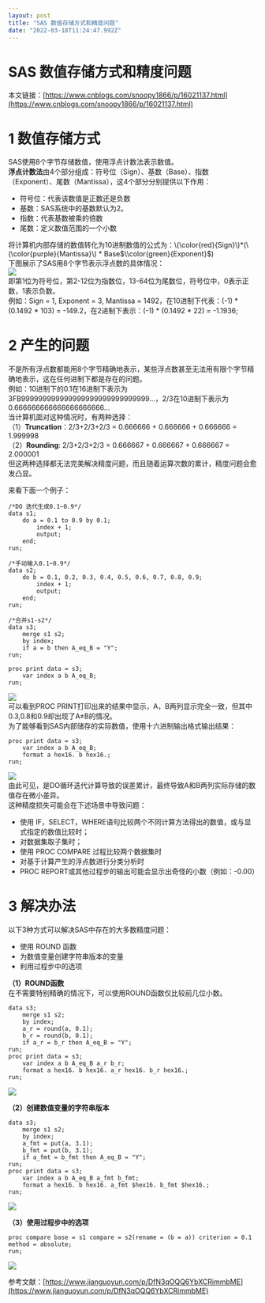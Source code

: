 ```yaml
---
layout: post
title: "SAS 数值存储方式和精度问题"
date: "2022-03-18T11:24:47.992Z"
---
```

SAS 数值存储方式和精度问题
===============

本文链接：[https://www.cnblogs.com/snoopy1866/p/16021137.html](https://www.cnblogs.com/snoopy1866/p/16021137.html)

1 数值存储方式
========

SAS使用8个字节存储数值，使用浮点计数法表示数值。  
**浮点计数法**由4个部分组成：符号位（Sign）、基数（Base）、指数（Exponent）、尾数（Mantissa），这4个部分分别提供以下作用：

*   符号位：代表该数值是正数还是负数
*   基数：SAS系统中的基数默认为2。
*   指数：代表基数被乘的倍数
*   尾数：定义数值范围的一个小数

将计算机内部存储的数值转化为10进制数值的公式为：\\(\\color{red}{Sign}\\)\*(\\(\\color{purple}{Mantissa}\\) \* Base$\\color{green}{Exponent}$)  
下图展示了SAS用8个字节表示浮点数的具体情况：  
![](https://img2022.cnblogs.com/blog/2482936/202203/2482936-20220318120348868-1993106032.png)  
即第1位为符号位，第2-12位为指数位，13-64位为尾数位，符号位中，0表示正数，1表示负数。  
例如：Sign = 1, Exponent = 3, Mantissa = 1492，在10进制下代表：(-1) \* (0.1492 \* 103) = -149.2，在2进制下表示：(-1) \* (0.1492 \* 22) = -1.1936;

2 产生的问题
=======

不是所有浮点数都能用8个字节精确地表示，某些浮点数甚至无法用有限个字节精确地表示，这在任何进制下都是存在的问题。  
例如：10进制下的0.1在16进制下表示为3FB999999999999999999999999999999...，2/3在10进制下表示为0.666666666666666666666...  
当计算机面对这种情况时，有两种选择：  
（1）**Truncation**：2/3+2/3+2/3 = 0.666666 + 0.666666 + 0.666666 = 1.999998  
（2）**Rounding**: 2/3+2/3+2/3 = 0.666667 + 0.666667 + 0.666667 = 2.000001  
但这两种选择都无法完美解决精度问题，而且随着运算次数的累计，精度问题会愈发凸显。

来看下面一个例子：

    /*DO 迭代生成0.1~0.9*/
    data s1;
        do a = 0.1 to 0.9 by 0.1;
            index + 1;
            output;
        end;
    run;
    
    /*手动输入0.1~0.9*/
    data s2;
        do b = 0.1, 0.2, 0.3, 0.4, 0.5, 0.6, 0.7, 0.8, 0.9;
            index + 1;
            output;
        end;
    run;
    
    /*合并s1-s2*/
    data s3;
        merge s1 s2;
        by index;
        if a = b then A_eq_B = "Y";
    run;
    
    proc print data = s3;
        var index a b A_eq_B;
    run;
    

![](https://img2022.cnblogs.com/blog/2482936/202203/2482936-20220318124024543-1475815127.png)  
可以看到PROC PRINT打印出来的结果中显示，A，B两列显示完全一致，但其中0.3,0.8和0.9却出现了A≠B的情况。  
为了能够看到SAS内部储存的实际数值，使用十六进制输出格式输出结果：

    proc print data = s3;
        var index a b A_eq_B;
        format a hex16. b hex16.;
    run;
    

![](https://img2022.cnblogs.com/blog/2482936/202203/2482936-20220318124544101-2056623814.png)  
由此可见，是DO循环迭代计算导致的误差累计，最终导致A和B两列实际存储的数值存在微小差异。  
这种精度损失可能会在下述场景中导致问题：

*   使用 IF，SELECT，WHERE语句比较两个不同计算方法得出的数值，或与显式指定的数值比较时；
*   对数据集取子集时；
*   使用 PROC COMPARE 过程比较两个数据集时
*   对基于计算产生的浮点数进行分类分析时
*   PROC REPORT或其他过程步的输出可能会显示出奇怪的小数（例如：-0.00）

3 解决办法
======

以下3种方式可以解决SAS中存在的大多数精度问题：

*   使用 ROUND 函数
*   为数值变量创建字符串版本的变量
*   利用过程步中的选项

**（1）ROUND函数**  
在不需要特别精确的情况下，可以使用ROUND函数仅比较前几位小数。

    data s3;
        merge s1 s2;
        by index;
        a_r = round(a, 0.1);
        b_r = round(b, 0.1);
        if a_r = b_r then A_eq_B = "Y";
    run;
    proc print data = s3;
        var index a b A_eq_B a_r b_r;
        format a hex16. b hex16. a_r hex16. b_r hex16.;
    run;
    

![](https://img2022.cnblogs.com/blog/2482936/202203/2482936-20220318130509176-1674164092.png)

**（2）创建数值变量的字符串版本**

    data s3;
        merge s1 s2;
        by index;
        a_fmt = put(a, 3.1);
        b_fmt = put(b, 3.1);
        if a_fmt = b_fmt then A_eq_B = "Y";
    run;
    proc print data = s3;
        var index a b A_eq_B a_fmt b_fmt;
        format a hex16. b hex16. a_fmt $hex16. b_fmt $hex16.;
    run;
    

![](https://img2022.cnblogs.com/blog/2482936/202203/2482936-20220318130907611-2099734301.png)

**（3）使用过程步中的选项**

    proc compare base = s1 compare = s2(rename = (b = a)) criterion = 0.1 method = absolute;
    run;
    

![](https://img2022.cnblogs.com/blog/2482936/202203/2482936-20220318131828857-1022672416.png)

参考文献：[https://www.jianguoyun.com/p/DfN3qOQQ6YbXCRimmbME](https://www.jianguoyun.com/p/DfN3qOQQ6YbXCRimmbME)